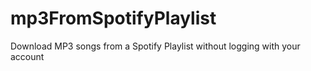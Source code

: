 # mp3FromSpotifyPlaylist
Download MP3 songs from a Spotify Playlist without logging with your account
